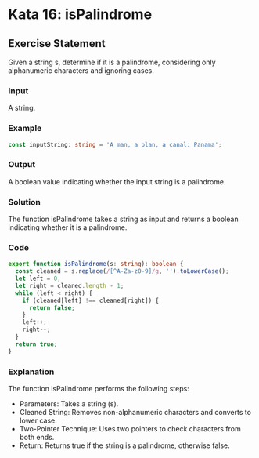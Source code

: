 # Kata 16: isPalindrome

## Exercise Statement

Given a string s, determine if it is a palindrome, considering only alphanumeric characters and ignoring cases.

### Input

A string.

### Example

```typescript
const inputString: string = 'A man, a plan, a canal: Panama';
```

### Output

A boolean value indicating whether the input string is a palindrome.

### Solution

The function isPalindrome takes a string as input and returns a boolean indicating whether it is a palindrome.

### Code

```typescript
export function isPalindrome(s: string): boolean {
  const cleaned = s.replace(/[^A-Za-z0-9]/g, '').toLowerCase();
  let left = 0;
  let right = cleaned.length - 1;
  while (left < right) {
    if (cleaned[left] !== cleaned[right]) {
      return false;
    }
    left++;
    right--;
  }
  return true;
}
```

### Explanation

The function isPalindrome performs the following steps:

- Parameters: Takes a string (s).
- Cleaned String: Removes non-alphanumeric characters and converts to lower case.
- Two-Pointer Technique: Uses two pointers to check characters from both ends.
- Return: Returns true if the string is a palindrome, otherwise false.
